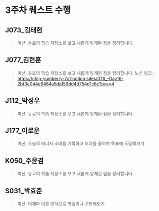 # 3주차 퀘스트 수행

## J073_김태현
> 미션: 동료의 학습 저장소를 보고 새롭게 알게된 점을 정리합니다.

## J077_김현훈
> 미션: 동료의 학습 저장소를 보고 새롭게 알게된 점을 정리합니다.
> 노션 링크 : https://chip-yumberry-7c7.notion.site/J078_-Day16-2bf3e044e6464a5da159dd4d754d1e6c?pvs=4

## J112_박성우
> 미션: 동료의 학습 저장소를 보고 새롭게 알게된 점을 정리합니다.

## J177_이로운
> 미션: 오늘의 에너지 소비를 기록하고 오차를 줄이며 목표에 도달해보기

## K050_주윤겸
> 미션: 동료의 학습 저장소를 보고 새롭게 알게된 점을 정리합니다.

## S031_박효준
> 미션: 어제와 다른 방식으로 학습이나 구현해보기
